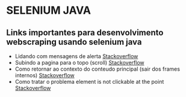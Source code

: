 # SELENIUM JAVA

## Links importantes para desenvolvimento webscraping usando selenium java

* Lidando com mensagens de alerta <a href="https://stackoverflow.com/questions/26772793/org-openqa-selenium-unhandledalertexception-unexpected-alert-open" target="_blank">Stackoverflow</a>
* Subindo a pagina para o topo (scroll) <a href="https://stackoverflow.com/questions/36647785/scroll-up-the-page-to-the-top-in-selenium" target="_blank">Stackoverflow</a>
* Como retornar ao contexto do conteudo principal (sair dos frames internos) <a href="https://stackoverflow.com/questions/17856187/how-to-navigate-back-to-current-page-from-frame-in-selenium-webdriver" target="_blank">Stackoverflow</a>
* Como tratar o problema element is not clickable at the point <a href="https://stackoverflow.com/questions/44912203/selenium-web-driver-java-element-is-not-clickable-at-point-36-72-other-el/44916498" target="blank">Stackoverflow</a>
